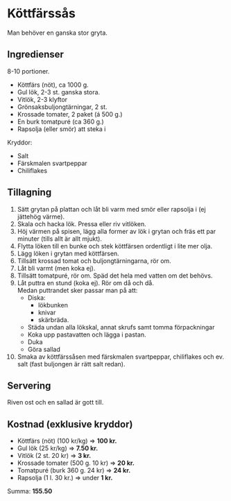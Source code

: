 # Köttfärssås

Man behöver en ganska stor gryta.

## Ingredienser

8-10 portioner.

* Köttfärs (nöt), ca 1000 g.
* Gul lök, 2-3 st. ganska stora.
* Vitlök, 2-3 klyftor
* Grönsaksbuljongtärningar, 2 st.
* Krossade tomater, 2 paket (á 500 g.)
* En burk tomatpuré (ca 360 g.)
* Rapsolja (eller smör) att steka i

Kryddor:

* Salt
* Färskmalen svartpeppar
* Chiliflakes


## Tillagning

1. Sätt grytan på plattan och låt bli varm med smör eller rapsolja i (ej jättehög värme).
2. Skala och hacka lök. Pressa eller riv vitlöken.
3. Höj värmen på spisen, lägg alla former av lök i grytan och fräs ett par minuter (tills allt är allt mjukt).
4. Flytta löken till en bunke och stek köttfärsen ordentligt i lite mer olja.
5. Lägg löken i grytan med köttfärsen.
6. Tillsätt krossad tomat och buljongtärningarna, rör om.
7. Låt bli varmt (men koka ej).
8. Tillsätt tomatpuré, rör om.  Späd det hela med vatten om det behövs.
9. Låt puttra en stund (koka ej). Rör om då och då.  
   Medan puttrandet sker passar man på att:
   * Diska:
      * lökbunken
      * knivar
      * skärbräda.
   * Städa undan alla lökskal, annat skrufs samt tomma förpackningar     
   * Koka upp pastavatten och lägga i pastan.
   * Duka
   * Göra sallad
10. Smaka av köttfärssåsen med färskmalen svartpeppar, chiliflakes och ev. salt (fast buljongen är rätt salt redan).

## Servering

Riven ost och en sallad är gott till.


## Kostnad (exklusive kryddor)

* Köttfärs (nöt) (100 kr/kg) => **100 kr.**
* Gul lök (25 kr/kg) => **7.50 kr.**
* Vitlök (2 st. 20 kr) => **3 kr.**
* Krossade tomater (500 g. 10 kr) => **20 kr.**
* Tomatpuré (burk 360 g. 24 kr) => **24 kr.**
* Rapsolja (1 l. 30 kr.) => under **1 kr.**


Summa: **155.50**

